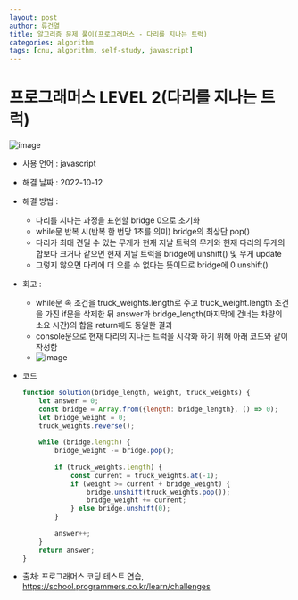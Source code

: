```yaml
---
layout: post
author: 류건열
title: 알고리즘 문제 풀이(프로그래머스 - 다리를 지나는 트럭)
categories: algorithm
tags: [cnu, algorithm, self-study, javascript]
---
```


# 프로그래머스 LEVEL 2(다리를 지나는 트럭)

  ![image](https://user-images.githubusercontent.com/34560965/194919623-5cd917ce-9eb7-4b00-b276-229bec38caa3.png)

  - 사용 언어 : javascript

  - 해결 날짜 : 2022-10-12

  - 해결 방법 :
    - 다리를 지나는 과정을 표현할 bridge 0으로 초기화
    - while문 반복 시(반복 한 번당 1초를 의미) bridge의 최상단 pop()
    - 다리가 최대 견딜 수 있는 무게가 현재 지날 트럭의 무게와 현재 다리의 무게의 합보다 크거나 같으면 현재 지날 트럭을 bridge에 unshift() 및 무게 update
    - 그렇지 않으면 다리에 더 오를 수 없다는 뜻이므로 bridge에 0 unshift()

  - 회고 : 
    - while문 속 조건을 truck_weights.length로 주고 truck_weight.length 조건을 가진 if문을 삭제한 뒤 answer과 bridge_length(마지막에 건너는 차량의 소요 시간)의 합을 return해도 동일한 결과
    - console문으로 현재 다리의 지나는 트럭을 시각화 하기 위해 아래 코드와 같이 작성함
    - ![image](https://user-images.githubusercontent.com/34560965/194919644-1058af1a-0a88-4a0c-ad07-f0bdba80db03.png)

  - 코드

    ```javascript
    function solution(bridge_length, weight, truck_weights) {
        let answer = 0;
        const bridge = Array.from({length: bridge_length}, () => 0);
        let bridge_weight = 0;
        truck_weights.reverse();
        
        while (bridge.length) {
            bridge_weight -= bridge.pop();
            
            if (truck_weights.length) {
                const current = truck_weights.at(-1);
                if (weight >= current + bridge_weight) {
                    bridge.unshift(truck_weights.pop());
                    bridge_weight += current;
                } else bridge.unshift(0);
            }
            
            answer++;
        }
        return answer;
    }
    ```
    
  - 출처: 프로그래머스 코딩 테스트 연습, https://school.programmers.co.kr/learn/challenges
